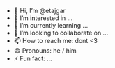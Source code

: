 - 👋 Hi, I’m @etajgar
- 👀 I’m interested in ...
- 🌱 I’m currently learning ...
- 💞️ I’m looking to collaborate on ...
- 📫 How to reach me: dont <3
- 😄 Pronouns: he / him
- ⚡ Fun fact: ...

<!---
etajgar/etajgar is a ✨ special ✨ repository because its `README.md` (this file) appears on your GitHub profile.
You can click the Preview link to take a look at your changes.
--->
